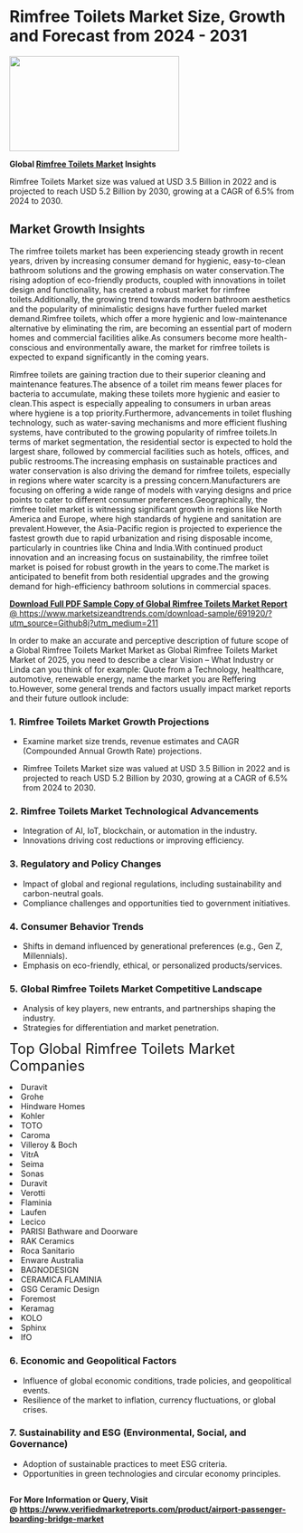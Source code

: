 <H1>Rimfree Toilets Market Size, Growth and Forecast from 2024 - 2031</H1><img class="aligncenter size-medium wp-image-584254" src="https://thirdeyenews.in/wp-content/uploads/2024/09/Global-Market-Research-300x168.jpeg" alt="" width="300" height="168" /><p><strong>Global&nbsp;<a href="https://www.marketsizeandtrends.com/download-sample/691920/?utm_source=Github8j?utm_medium=211">Rimfree Toilets Market</a> Insights</strong></p><p>Rimfree Toilets Market size was valued at USD 3.5 Billion in 2022 and is projected to reach USD 5.2 Billion by 2030, growing at a CAGR of 6.5% from 2024 to 2030.</p><p><h2>Market Growth Insights</h2> <p>The rimfree toilets market has been experiencing steady growth in recent years, driven by increasing consumer demand for hygienic, easy-to-clean bathroom solutions and the growing emphasis on water conservation.The rising adoption of eco-friendly products, coupled with innovations in toilet design and functionality, has created a robust market for rimfree toilets.Additionally, the growing trend towards modern bathroom aesthetics and the popularity of minimalistic designs have further fueled market demand.Rimfree toilets, which offer a more hygienic and low-maintenance alternative by eliminating the rim, are becoming an essential part of modern homes and commercial facilities alike.As consumers become more health-conscious and environmentally aware, the market for rimfree toilets is expected to expand significantly in the coming years.<a href="download-sample-link"></a></p> <p>Rimfree toilets are gaining traction due to their superior cleaning and maintenance features.The absence of a toilet rim means fewer places for bacteria to accumulate, making these toilets more hygienic and easier to clean.This aspect is especially appealing to consumers in urban areas where hygiene is a top priority.Furthermore, advancements in toilet flushing technology, such as water-saving mechanisms and more efficient flushing systems, have contributed to the growing popularity of rimfree toilets.In terms of market segmentation, the residential sector is expected to hold the largest share, followed by commercial facilities such as hotels, offices, and public restrooms.The increasing emphasis on sustainable practices and water conservation is also driving the demand for rimfree toilets, especially in regions where water scarcity is a pressing concern.Manufacturers are focusing on offering a wide range of models with varying designs and price points to cater to different consumer preferences.Geographically, the rimfree toilet market is witnessing significant growth in regions like North America and Europe, where high standards of hygiene and sanitation are prevalent.However, the Asia-Pacific region is projected to experience the fastest growth due to rapid urbanization and rising disposable income, particularly in countries like China and India.With continued product innovation and an increasing focus on sustainability, the rimfree toilet market is poised for robust growth in the years to come.The market is anticipated to benefit from both residential upgrades and the growing demand for high-efficiency bathroom solutions in commercial spaces.<a href="get-more-link"></p><p><span class=""><strong>Download Full PDF Sample Copy of Global Rimfree Toilets Market Report</strong> @ <a href="https://www.marketsizeandtrends.com/download-sample/691920/?utm_source=Github8j?utm_medium=211" target="_blank">https://www.marketsizeandtrends.com/download-sample/691920/?utm_source=Github8j?utm_medium=211</a></span></p><p>In order to make an accurate and perceptive description of future scope of a Global&nbsp;Rimfree Toilets Market Market as Global&nbsp;Rimfree Toilets Market Market of 2025, you need to describe a clear Vision &ndash; What Industry or Linda can you think of for example: Quote from a Technology, healthcare, automotive, renewable energy, name the market you are Reffering to.However, some general trends and factors usually impact market reports and their future outlook include:</p><h3>1.&nbsp;<strong>Rimfree Toilets Market Growth Projections</strong></h3><ul><li>Examine market size trends, revenue estimates and CAGR (Compounded Annual Growth Rate) projections.</li><li><p>Rimfree Toilets Market size was valued at USD 3.5 Billion in 2022 and is projected to reach USD 5.2 Billion by 2030, growing at a CAGR of 6.5% from 2024 to 2030.</p></li></ul><h3>2.&nbsp;<strong>Rimfree Toilets Market Technological Advancements</strong></h3><ul><li>Integration of AI, IoT, blockchain, or automation in the industry.</li><li>Innovations driving cost reductions or improving efficiency.</li></ul><h3>3.&nbsp;<strong>Regulatory and Policy Changes</strong></h3><ul><li>Impact of global and regional regulations, including sustainability and carbon-neutral goals.</li><li>Compliance challenges and opportunities tied to government initiatives.</li></ul><h3>4.&nbsp;<strong>Consumer Behavior Trends</strong></h3><ul><li>Shifts in demand influenced by generational preferences (e.g., Gen Z, Millennials).</li><li>Emphasis on eco-friendly, ethical, or personalized products/services.</li></ul><h3>5.&nbsp;<strong>Global Rimfree Toilets Market Competitive Landscape</strong></h3><ul><li>Analysis of key players, new entrants, and partnerships shaping the industry.</li><li>Strategies for differentiation and market penetration.</li></ul><p data-pm-slice="1 1 []"><span style="color: inherit; font-family: inherit; font-size: 25px;">Top Global Rimfree Toilets Market Companies</span></p><div class="" data-test-id=""><p><li>Duravit</li><li> Grohe</li><li> Hindware Homes</li><li> Kohler</li><li> TOTO</li><li> Caroma</li><li> Villeroy & Boch</li><li> VitrA</li><li> Seima</li><li> Sonas</li><li> Duravit</li><li> Verotti</li><li> Flaminia</li><li> Laufen</li><li> Lecico</li><li> PARISI Bathware and Doorware</li><li> RAK Ceramics</li><li> Roca Sanitario</li><li> Enware Australia</li><li> BAGNODESIGN</li><li> CERAMICA FLAMINIA</li><li> GSG Ceramic Design</li><li> Foremost</li><li> Keramag</li><li> KOLO</li><li> Sphinx</li><li> IfO</li></p></div><h3>6.&nbsp;<strong>Economic and Geopolitical Factors</strong></h3><ul><li>Influence of global economic conditions, trade policies, and geopolitical events.</li><li>Resilience of the market to inflation, currency fluctuations, or global crises.</li></ul><h3>7.&nbsp;<strong>Sustainability and ESG (Environmental, Social, and Governance)</strong></h3><ul><li>Adoption of sustainable practices to meet ESG criteria.</li><li>Opportunities in green technologies and circular economy principles.</li></ul><h2><strong style="font-size: 14px;">For More Information or Query, Visit @&nbsp;</strong><a style="background-color: #ffffff; font-size: 14px;" href="https://www.marketsizeandtrends.com/report/rimfree-toilets-market/" target="_blank">https://www.verifiedmarketreports.com/product/airport-passenger-boarding-bridge-market</a></h2>